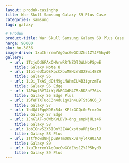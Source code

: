 ```yaml
---
layout: produk-casinghp
title: War Skull Samsung Galaxy S9 Plus Case
categories: samsung
tags: galaxy

# Produk
product-title: War Skull Samsung Galaxy S9 Plus Case
harga: 90000
sku: hn-3836
image-drive: 1xuIhrremYAgOucGwGCdZhs1ZYJP5hyd9
gallery:
  - url: 1TzjoDd6FAxQHArwRRfNZQlQWLNoPSpwE
    title: Galaxy Note 8
  - url: 1Io1-eUCaQSXpcCXbwMEHzsWO28wi4EZ9
    title: Galaxy S6
  - url: 1LQi_TxAS_dOtM9gLMWHmEU4B3igrzmTw
    title: Galaxy S6 Edge
  - url: 1APWqlRVT4iYjVkBGGdM4Z5sRD8hY764s
    title: Galaxy S6 Edge Plus
  - url: 1SfePTXTuoC3n4du1gvIn4u9TStGNC6_J
    title: Galaxy S7
  - url: 1hdQAlEqqKD6x54x-KFfxGCQc0eFrmxOn
    title: Galaxy S7 Edge
  - url: 1JnGlAF-x0WbKvLDV0-dng_enpNjULz46
    title: Galaxy S8
  - url: 1obIGnvS2X6IOnY2Z4ACxstoaRRjKozlJ
    title: Galaxy S8 Plus
  - url: 1TtfMowd8HjpuBATmQK8xJs4yl4XH0JAU
    title: Galaxy S9
  - url: 1xuIhrremYAgOucGwGCdZhs1ZYJP5hyd9
    title: Galaxy S9 Plus
---
```

